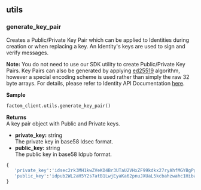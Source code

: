 utils
-----

### generate_key_pair <a name="generate_key_pair"></a>

Creates a Public/Private Key Pair which can be applied to Identities
during creation or when replacing a key. An Identity's keys are used to
sign and verify messages.

**Note:** You do not need to use our SDK utility to create Public/Private
Key Pairs. Key Pairs can also be generated by applying
[ed25519](https://ed25519.cr.yp.to/) algorithm, however a
special encoding scheme is used rather than simply the raw 32 byte
arrays. For details, please refer to Identity API Documentation [here](https://github.com/FactomProject/FactomDocs/blob/FD-849_PublishNewIdentitySpec/ApplicationIdentity.md).

**Sample**
```python
factom_client.utils.generate_key_pair()
```

**Returns**</br>
A key pair object with Public and Private keys.
- **private_key:** string</br>
The private key in base58 Idsec format. 
- **public_key:** string</br>
The public key in base58 Idpub format.</br>


```python
{
   'private_key':'idsec2rk3MH1kwZVeKD4Br3UTaU2VHxZF99kdkx27ryAhfMGYBgPgQH',
   'public_key':'idpub2WL2aH5Y2s7atB1LwjEyaKa62pnuJXUaL5kcbahzwahc1Hiba6'
}
```
